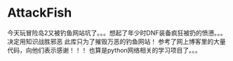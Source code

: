 # AttackFish
今天玩冒险岛2又被钓鱼网站坑了。。。想起了年少时DNF装备疯狂被扔的愤懑。。。决定用知识战胜邪恶
此库只为了摧毁万恶的钓鱼网站！
参考了网上博客里的大量代码，向他们表示感谢！！！
也算是python网络相关的学习项目了。。。
